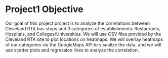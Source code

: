 # Project1 Objective
Our goal of this project project is to analyze the correlations between Cleveland RTA bus stops and 3 categories of establishments: Restaurants, Hospitals, and Colleges/Universities.  We will use CSV files provided by the Cleveland RTA site to plot locations on heatmaps.  We will overlay heatmaps of our categories via the GoogleMaps API to visualize the data, and we will use scatter plots and regression lines to analyze the correlation.